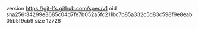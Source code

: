 version https://git-lfs.github.com/spec/v1
oid sha256:34299e3685c04d7fe7b052a5fc211bc7b85a332c5d83c598f9e8eab05b5f9cb9
size 12728
